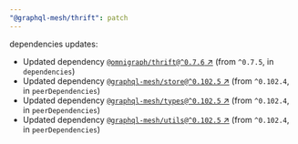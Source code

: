 ```yaml
---
"@graphql-mesh/thrift": patch
---
```

dependencies updates:
  - Updated dependency [`@omnigraph/thrift@^0.7.6` ↗︎](https://www.npmjs.com/package/@omnigraph/thrift/v/0.7.6) (from `^0.7.5`, in `dependencies`)
  - Updated dependency [`@graphql-mesh/store@^0.102.5` ↗︎](https://www.npmjs.com/package/@graphql-mesh/store/v/0.102.5) (from `^0.102.4`, in `peerDependencies`)
  - Updated dependency [`@graphql-mesh/types@^0.102.5` ↗︎](https://www.npmjs.com/package/@graphql-mesh/types/v/0.102.5) (from `^0.102.4`, in `peerDependencies`)
  - Updated dependency [`@graphql-mesh/utils@^0.102.5` ↗︎](https://www.npmjs.com/package/@graphql-mesh/utils/v/0.102.5) (from `^0.102.4`, in `peerDependencies`)
